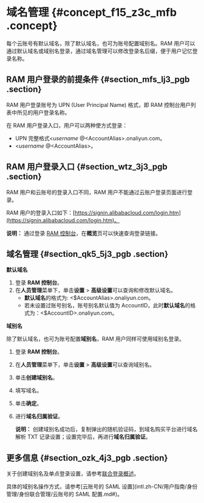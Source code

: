 # 域名管理 {#concept_f15_z3c_mfb .concept}

每个云账号有默认域名，除了默认域名，也可为账号配置域别名。RAM 用户可以通过默认域名或域别名登录，通过域名管理可以修改登录名后缀，便于用户记忆登录名称。

## RAM 用户登录的前提条件 {#section_mfs_lj3_pgb .section}

RAM 用户登录账号为 UPN \(User Principal Name\) 格式，即 RAM 控制台用户列表中所见的用户登录名称。

在 RAM 用户登录入口，用户可以两种使方式登录：

-   UPN 完整格式<$username\>@<$AccountAlias\>.onaliyun.com。
-   <$username\>@<$AccountAlias\>。

## RAM 用户登录入口 {#section_wtz_3j3_pgb .section}

RAM 用户和云账号的登录入口不同，RAM 用户不能通过云账户登录页面进行登录。

RAM 用户的登录入口如下：[https://signin.alibabacloud.com/login.htm](https://signin.alibabacloud.com/login.htm)。

**说明：** 通过登录 [RAM 控制台](https://ram.console.aliyun.com/)，在**概览**页可以快速查询登录链接。

## 域名管理 {#section_qk5_5j3_pgb .section}

**默认域名**

1.  登录 **RAM 控制台**。
2.  在**人员管理**菜单下，单击**设置** \> **高级设置**可以查询和修改默认域名。
    -   **默认域名**的格式为: <$AccountAlias\>.onaliyun.com。
    -   若未设置过账号别名，账号别名默认值为 AccountID，此时**默认域名**的格式为：<$AccountID\>.onaliyun.com。

**域别名**

除了默认域名，也可为账号配置**域别名**，RAM 用户同样可使用域别名登录。

1.  登录 **RAM 控制台**。
2.  在**人员管理**菜单下，单击**设置** \> **高级设置**可以查询域别名。
3.  单击**创建域别名**。
4.  填写域名。
5.  单击**确定**。
6.  进行**域名归属验证**。

    **说明：** 创建域别名成功后，复制弹出的随机验证码，到域名购买平台进行域名解析 TXT 记录设置；设置完毕后，再进行**域名归属验证**。


## 更多信息 {#section_ozk_4j3_pgb .section}

关于创建域别名及单点登录设置，请参考[联合登录概述](intl.zh-CN/用户指南/身份管理/身份联合管理/联合登录概述.md#)。

具体的域别名操作方式，请参考[云账号的 SAML 设置](intl.zh-CN/用户指南/身份管理/身份联合管理/云账号的 SAML 配置.md#)。

